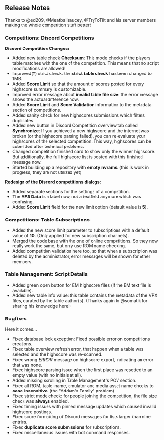 ## Release Notes

Thanks to @ed209, @Meatballsaucey, @TryToTilt and his server members making the whole competition stuff better!

### Competitions: Discord Competitions

**Discord Competition Changes:**

 - Added new table check **Checksum**: This mode checks if the players table matches with the one of the competition. This means that no script modifications are allowed!
 - Improved(?) strict check: the **strict table check** has been changed to 1MB.
 - Added **Score Limit** so that the amount of scores posted for every highscore summary is customizable.
 - Improved error message about **invalid table file size**: the error message shows the actual difference now.
 - Added **Score Limit** and **Score Validation** information to the metadata section of competitions.
 - Added sanity check for new highscores submissions which filters duplicates.
 - Added new button in Discord Competition overview tab called **Synchronize**: If you achieved a new highscore and the internet was broken (or the highscore parsing failed), you can re-evaluate your highscores of the selected competition. This way, highscores can be submitted after technical problems. 
 - Changed competition finished card to show only the winner highscore. But additionally, the full highscore list is posted with this finished message now.
 - Started building up a repository with **empty nvrams**. (this is work in progress, they are not utilized yet)

**Redesign of the Discord competitions dialogs:**

 - Added separate sections for the settings of a competition.
 - The **VPS Data** is a label now, not a textfield anymore which was confusing.
 - Added **Score Limit** field for the new limit option (default value is **5**).

### Competitions: Table Subscriptions

- Added the new score limit parameter to subscriptions with a default value of **10**. (Only applied for new subscription channels).
- Merged the code base with the one of online competitions. So they now really work the same, but only use ROM name checking.
- Added competition validation here too, so that when a subscription was deleted by the administrator, error messages will be shown for other members.

### Table Management: Script Details

- Added green open button for EM highscore files (if the EM text file is available).
- Added new table info value: this table contains the metadata of the VPX files, curated by the table author(s).  (Thanks again to @somatik for sharing his knowledge here!)

### Bugfixes

Here it comes...

- Fixed database lock exception: Fixed possible error on competitions creations.
- Fixed table overview refresh error, that happen when a table was selected and the highscore was re-scanned.
- Fixed wrong _ERROR_ message on highscore export, indicating an error that was none.
- Fixed highscore parsing issue when the first place was resetted to an empty value (with no initials at all).
- Added missing scrolling in Table Management's POV section.
- Fixed all ROM, table-name, emulator and media asset name checks to **case-insensitive**. (the "Addam's Family" problem)
- Fixed strict mode check: for people joining the competition, the file size check was **always** enabled.
- Fixed timing issues with pinned message updates which caused invalid highscore postings.
- Fixed score formatting of Discord messages for lists larger than nine entries.
- Fixed **duplicate score submissions** for subscriptions.
- Fixed miscellaneous issues with bot command responses.
